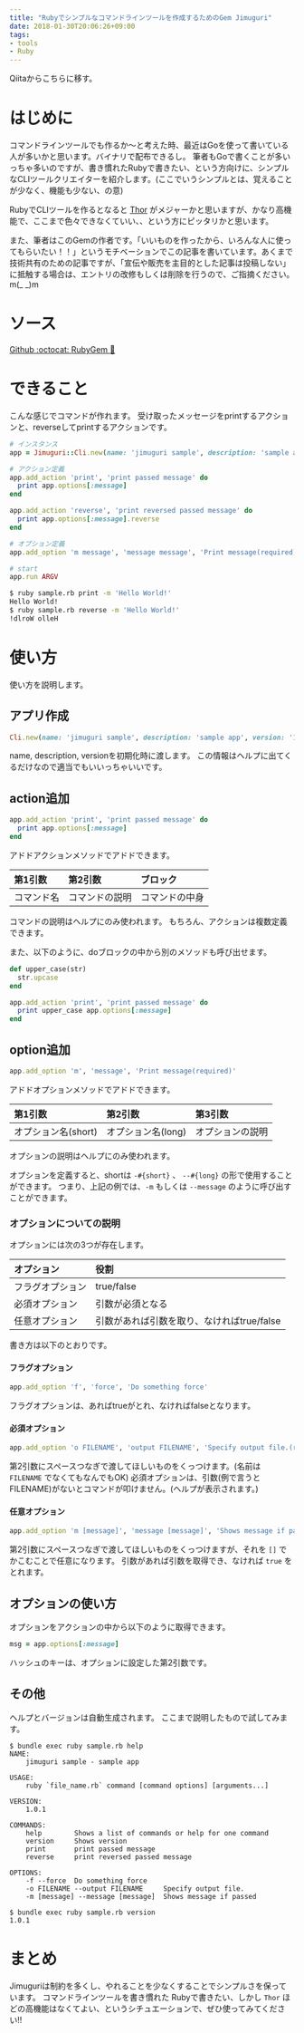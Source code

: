 ```yaml
---
title: "Rubyでシンプルなコマンドラインツールを作成するためのGem Jimuguri"
date: 2018-01-30T20:06:26+09:00
tags:
- tools
- Ruby
---
```


Qiitaからこちらに移す。

<!--more-->

# はじめに
コマンドラインツールでも作るか〜と考えた時、最近はGoを使って書いている人が多いかと思います。バイナリで配布できるし。
筆者もGoで書くことが多いっちゃ多いのですが、書き慣れたRubyで書きたい、という方向けに、シンプルなCLIツールクリエイターを紹介します。(ここでいうシンプルとは、覚えることが少なく、機能も少ない、の意)

RubyでCLIツールを作るとなると [Thor](https://github.com/erikhuda/thor) がメジャーかと思いますが、かなり高機能で、ここまで色々できなくていい、、という方にピッタリかと思います。

また、筆者はこのGemの作者です。「いいものを作ったから、いろんな人に使ってもらいたい！！」というモチベーションでこの記事を書いています。あくまで技術共有のための記事ですが、「宣伝や販売を主目的とした記事は投稿しない」に抵触する場合は、エントリの改修もしくは削除を行うので、ご指摘ください。m(_ _)m

# ソース

[Github :octocat: ](https://github.com/ygnmhdtt/jimuguri)
[RubyGem :gem: ](https://rubygems.org/gems/jimuguri)

# できること

こんな感じでコマンドが作れます。
受け取ったメッセージをprintするアクションと、reverseしてprintするアクションです。

```ruby
# インスタンス
app = Jimuguri::Cli.new(name: 'jimuguri sample', description: 'sample app', version: '1.0.1')

# アクション定義
app.add_action 'print', 'print passed message' do
  print app.options[:message]
end

app.add_action 'reverse', 'print reversed passed message' do
  print app.options[:message].reverse
end

# オプション定義
app.add_option 'm message', 'message message', 'Print message(required)'

# start
app.run ARGV
```

```sh
$ ruby sample.rb print -m 'Hello World!'
Hello World!
$ ruby sample.rb reverse -m 'Hello World!'
!dlroW olleH
```

# 使い方

使い方を説明します。

## アプリ作成

```ruby
Cli.new(name: 'jimuguri sample', description: 'sample app', version: '1.0.1')
```
name, description, versionを初期化時に渡します。
この情報はヘルプに出てくるだけなので適当でもいいっちゃいいです。

## action追加

```ruby
app.add_action 'print', 'print passed message' do
  print app.options[:message]
end
```

アドドアクションメソッドでアドドできます。

|第1引数|第2引数|ブロック|
|:---|:---|:---|
|コマンド名|コマンドの説明|コマンドの中身|

コマンドの説明はヘルプにのみ使われます。
もちろん、アクションは複数定義できます。

また、以下のように、doブロックの中から別のメソッドも呼び出せます。

```ruby
def upper_case(str)
  str.upcase
end

app.add_action 'print', 'print passed message' do
  print upper_case app.options[:message]
end
```

## option追加

```ruby
app.add_option 'm', 'message', 'Print message(required)'
```

アドドオプションメソッドでアドドできます。

|第1引数|第2引数|第3引数|
|:---|:---|:---|
|オプション名(short)|オプション名(long)|オプションの説明|

オプションの説明はヘルプにのみ使われます。

オプションを定義すると、shortは `-#{short}` 、 `--#{long}` の形で使用することができます。
つまり、上記の例では、`-m` もしくは `--message` のように呼び出すことができます。

### オプションについての説明

オプションには次の3つが存在します。

|オプション|役割|
|:---|:---|
|フラグオプション|true/false|
|必須オプション|引数が必須となる|
|任意オプション|引数があれば引数を取り、なければtrue/false|

書き方は以下のとおりです。

#### フラグオプション

```ruby
app.add_option 'f', 'force', 'Do something force'
```

フラグオプションは、あればtrueがとれ、なければfalseとなります。

#### 必須オプション

```ruby
app.add_option 'o FILENAME', 'output FILENAME', 'Specify output file.(required)'
```

第2引数にスペースつなぎで渡してほしいものをくっつけます。(名前は `FILENAME` でなくてもなんでもOK)
必須オプションは、引数(例で言うとFILENAME)がないとコマンドが叩けません。(ヘルプが表示されます。)

#### 任意オプション

```ruby
app.add_option 'm [message]', 'message [message]', 'Shows message if passed(optional)'
```

第2引数にスペースつなぎで渡してほしいものをくっつけますが、それを `[]` でかこむことで任意になります。
引数があれば引数を取得でき、なければ `true` をとれます。

## オプションの使い方

オプションをアクションの中から以下のように取得できます。

```ruby
msg = app.options[:message]
```

ハッシュのキーは、オプションに設定した第2引数です。

## その他

ヘルプとバージョンは自動生成されます。
ここまで説明したもので試してみます。

```
$ bundle exec ruby sample.rb help
NAME:
    jimuguri sample - sample app

USAGE:
    ruby `file_name.rb` command [command options] [arguments...]

VERSION:
    1.0.1

COMMANDS:
    help        Shows a list of commands or help for one command
    version     Shows version
    print       print passed message
    reverse     print reversed passed message

OPTIONS:
    -f --force  Do something force
    -o FILENAME --output FILENAME     Specify output file.
    -m [message] --message [message]  Shows message if passed
```

```
$ bundle exec ruby sample.rb version
1.0.1
```

# まとめ

Jimuguriは制約を多くし、やれることを少なくすることでシンプルさを保っています。
コマンドラインツールを書き慣れた Rubyで書きたい、しかし `Thor` ほどの高機能はなくてよい、というシチュエーションで、ぜひ使ってみてください!!


